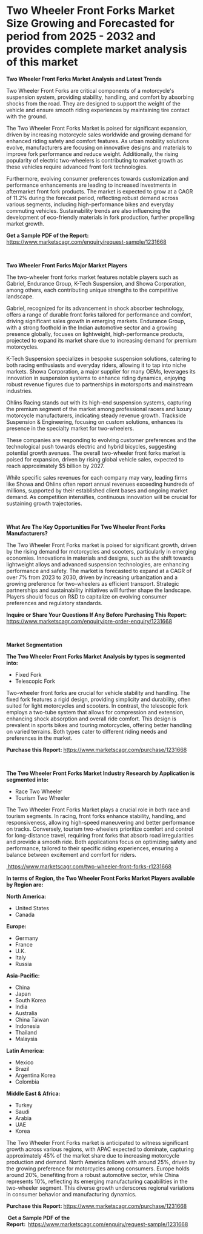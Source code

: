 <p><h1>Two Wheeler Front Forks Market Size Growing and Forecasted for period from 2025 - 2032 and provides complete market analysis of this market</h1></p><p><strong>Two Wheeler Front Forks Market Analysis and Latest Trends</strong></p>
<p><p>Two Wheeler Front Forks are critical components of a motorcycle's suspension system, providing stability, handling, and comfort by absorbing shocks from the road. They are designed to support the weight of the vehicle and ensure smooth riding experiences by maintaining tire contact with the ground.</p><p>The Two Wheeler Front Forks Market is poised for significant expansion, driven by increasing motorcycle sales worldwide and growing demand for enhanced riding safety and comfort features. As urban mobility solutions evolve, manufacturers are focusing on innovative designs and materials to improve fork performance and reduce weight. Additionally, the rising popularity of electric two-wheelers is contributing to market growth as these vehicles require advanced front fork technologies.</p><p>Furthermore, evolving consumer preferences towards customization and performance enhancements are leading to increased investments in aftermarket front fork products. The market is expected to grow at a CAGR of 11.2% during the forecast period, reflecting robust demand across various segments, including high-performance bikes and everyday commuting vehicles. Sustainability trends are also influencing the development of eco-friendly materials in fork production, further propelling market growth.</p></p>
<p><strong>Get a Sample PDF of the Report:&nbsp;</strong> <a href="https://www.marketscagr.com/enquiry/request-sample/1231668?utm_campaign=3274&utm_medium=2&utm_source=Github&utm_content=ia&utm_term=16042025&utm_id=two-wheeler-front-forks">https://www.marketscagr.com/enquiry/request-sample/1231668</a></p>
<p>&nbsp;</p>
<p><strong>Two Wheeler Front Forks Major Market Players</strong></p>
<p><p>The two-wheeler front forks market features notable players such as Gabriel, Endurance Group, K-Tech Suspension, and Showa Corporation, among others, each contributing unique strengths to the competitive landscape. </p><p>Gabriel, recognized for its advancement in shock absorber technology, offers a range of durable front forks tailored for performance and comfort, driving significant sales growth in emerging markets. Endurance Group, with a strong foothold in the Indian automotive sector and a growing presence globally, focuses on lightweight, high-performance products, projected to expand its market share due to increasing demand for premium motorcycles.</p><p>K-Tech Suspension specializes in bespoke suspension solutions, catering to both racing enthusiasts and everyday riders, allowing it to tap into niche markets. Showa Corporation, a major supplier for many OEMs, leverages its innovation in suspension systems to enhance riding dynamics, enjoying robust revenue figures due to partnerships in motorsports and mainstream industries.</p><p>Ohlins Racing stands out with its high-end suspension systems, capturing the premium segment of the market among professional racers and luxury motorcycle manufacturers, indicating steady revenue growth. Trackside Suspension & Engineering, focusing on custom solutions, enhances its presence in the specialty market for two-wheelers.</p><p>These companies are responding to evolving customer preferences and the technological push towards electric and hybrid bicycles, suggesting potential growth avenues. The overall two-wheeler front forks market is poised for expansion, driven by rising global vehicle sales, expected to reach approximately $5 billion by 2027.</p><p>While specific sales revenues for each company may vary, leading firms like Showa and Ohlins often report annual revenues exceeding hundreds of millions, supported by their established client bases and ongoing market demand. As competition intensifies, continuous innovation will be crucial for sustaining growth trajectories.</p></p>
<p>&nbsp;</p>
<p><strong>What Are The Key Opportunities For Two Wheeler Front Forks Manufacturers?</strong></p>
<p><p>The Two Wheeler Front Forks market is poised for significant growth, driven by the rising demand for motorcycles and scooters, particularly in emerging economies. Innovations in materials and designs, such as the shift towards lightweight alloys and advanced suspension technologies, are enhancing performance and safety. The market is forecasted to expand at a CAGR of over 7% from 2023 to 2030, driven by increasing urbanization and a growing preference for two-wheelers as efficient transport. Strategic partnerships and sustainability initiatives will further shape the landscape. Players should focus on R&D to capitalize on evolving consumer preferences and regulatory standards.</p></p>
<p><strong>Inquire or Share Your Questions If Any Before Purchasing This Report:</strong> <a href="https://www.marketscagr.com/enquiry/pre-order-enquiry/1231668?utm_campaign=3274&utm_medium=2&utm_source=Github&utm_content=ia&utm_term=16042025&utm_id=two-wheeler-front-forks">https://www.marketscagr.com/enquiry/pre-order-enquiry/1231668</a></p>
<p>&nbsp;</p>
<p><strong>Market Segmentation</strong></p>
<p><strong>The Two Wheeler Front Forks Market Analysis by types is segmented into:</strong></p>
<p><ul><li>Fixed Fork</li><li>Telescopic Fork</li></ul></p>
<p><p>Two-wheeler front forks are crucial for vehicle stability and handling. The fixed fork features a rigid design, providing simplicity and durability, often suited for light motorcycles and scooters. In contrast, the telescopic fork employs a two-tube system that allows for compression and extension, enhancing shock absorption and overall ride comfort. This design is prevalent in sports bikes and touring motorcycles, offering better handling on varied terrains. Both types cater to different riding needs and preferences in the market.</p></p>
<p><strong>Purchase this Report:&nbsp;</strong><a href="https://www.marketscagr.com/purchase/1231668?utm_campaign=3274&utm_medium=2&utm_source=Github&utm_content=ia&utm_term=16042025&utm_id=two-wheeler-front-forks">https://www.marketscagr.com/purchase/1231668</a></p>
<p>&nbsp;</p>
<p><strong>The Two Wheeler Front Forks Market Industry Research by Application is segmented into:</strong></p>
<p><ul><li>Race Two Wheeler</li><li>Tourism Two Wheeler</li></ul></p>
<p><p>The Two Wheeler Front Forks Market plays a crucial role in both race and tourism segments. In racing, front forks enhance stability, handling, and responsiveness, allowing high-speed maneuvering and better performance on tracks. Conversely, tourism two-wheelers prioritize comfort and control for long-distance travel, requiring front forks that absorb road irregularities and provide a smooth ride. Both applications focus on optimizing safety and performance, tailored to their specific riding experiences, ensuring a balance between excitement and comfort for riders.</p></p>
<p><a href="https://www.marketscagr.com/two-wheeler-front-forks-r1231668?utm_campaign=3274&utm_medium=2&utm_source=Github&utm_content=ia&utm_term=16042025&utm_id=two-wheeler-front-forks">&nbsp;https://www.marketscagr.com/two-wheeler-front-forks-r1231668</a></p>
<p><strong>In terms of Region, the Two Wheeler Front Forks Market Players available by Region are:</strong></p>
<p>
    <p> <strong> North America: </strong>
        <ul>
            <li>United States</li>
            <li>Canada</li>
        </ul>
        </p> 
    <p> <strong> Europe: </strong>
        <ul>
            <li>Germany</li>
            <li>France</li>
            <li>U.K.</li>
            <li>Italy</li>
            <li>Russia</li>
        </ul>
        </p> 
    <p> <strong> Asia-Pacific: </strong>
        <ul>
            <li>China</li>
            <li>Japan</li>
            <li>South Korea</li>
            <li>India</li>
            <li>Australia</li>
            <li>China Taiwan</li>
            <li>Indonesia</li>
            <li>Thailand</li>
            <li>Malaysia</li>
        </ul>
        </p> 
    <p> <strong> Latin America: </strong>
        <ul>
            <li>Mexico</li>
            <li>Brazil</li>
            <li>Argentina Korea</li>
            <li>Colombia</li>
        </ul>
        </p> 
    <p> <strong> Middle East & Africa: </strong>
        <ul>
            <li>Turkey</li>
            <li>Saudi</li>
            <li>Arabia</li>
            <li>UAE</li>
            <li>Korea</li>
        </ul>
    </p>
    </p>
<p><p>The Two Wheeler Front Forks market is anticipated to witness significant growth across various regions, with APAC expected to dominate, capturing approximately 45% of the market share due to increasing motorcycle production and demand. North America follows with around 25%, driven by the growing preference for motorcycles among consumers. Europe holds around 20%, benefiting from a robust automotive sector, while China represents 10%, reflecting its emerging manufacturing capabilities in the two-wheeler segment. This diverse growth underscores regional variations in consumer behavior and manufacturing dynamics.</p></p>
<p><strong>Purchase this Report: </strong><a href="https://www.marketscagr.com/purchase/1231668?utm_campaign=3274&utm_medium=2&utm_source=Github&utm_content=ia&utm_term=16042025&utm_id=two-wheeler-front-forks">https://www.marketscagr.com/purchase/1231668</a></p>
<p>&nbsp;<strong>Get a Sample PDF of the Report:&nbsp;&nbsp;</strong><a href="https://www.marketscagr.com/enquiry/request-sample/1231668?utm_campaign=3274&utm_medium=2&utm_source=Github&utm_content=ia&utm_term=16042025&utm_id=two-wheeler-front-forks">https://www.marketscagr.com/enquiry/request-sample/1231668</a></p>
<p><strong></strong></p>
<p><p></p><p></p><p></p></p>